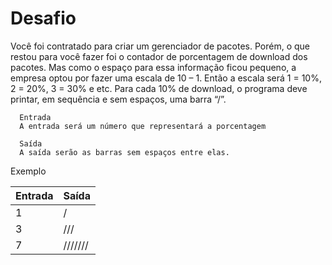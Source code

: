 
 <h1>Desafio</h1>
 Você foi contratado para criar um gerenciador de pacotes. Porém, o que restou para você fazer foi o contador de porcentagem de download dos pacotes. Mas como o espaço para essa informação ficou pequeno, a empresa optou por fazer uma escala de 10 – 1. Então a escala será 1 = 10%, 2 = 20%, 3 = 30% e etc.
 Para cada 10% de download, o programa deve printar, em sequência e sem espaços, uma barra “/”.

      Entrada
      A entrada será um número que representará a porcentagem

      Saída
      A saída serão as barras sem espaços entre elas.

 Exemplo

 | Entrada	| Saída |
|---|---|
| 1	| /	| 
| 3	| ///	|
| 7 |  /////// |
